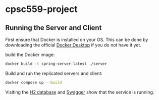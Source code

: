 # cpsc559-project

## Running the Server and Client

First ensure that Docker is installed on your OS. This can be done by downloading the official [Docker Desktop](https://www.docker.com/products/docker-desktop/) if you do not have it yet.

build the Docker image:

```bash
docker build -t spring-server:latest ./server
```

Build and run the replicated servers and client:

```bash
docker compose up --build
```

Visiting the [H2 database](http://localhost:8080/api/h2-console/) and [Swagger](http://localhost:8080/api/swagger-ui/index.html) show that the service is running.
